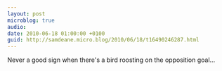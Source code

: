 ```yaml
---
layout: post
microblog: true
audio: 
date: 2010-06-18 01:00:00 +0100
guid: http://samdeane.micro.blog/2010/06/18/t16490246287.html
---
```

Never a good sign when there's a bird roosting on the opposition goal...
